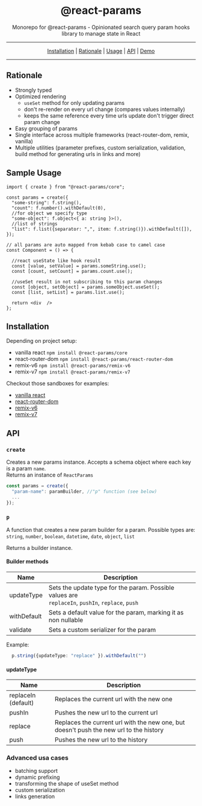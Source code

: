 
<div align="center">
  <h1>@react-params</h1>
  <p>
    Monorepo for @react-params - Opinionated search query param hooks library to manage state in React
  </p>
<hr />

<a href="#installation">Installation</a> |
<a href="#rationale">Rationale</a> |
<a href="#usage">Usage</a> |
<a href="#api">API</a> |
<a href="https://pbeshai.github.io/use-query-params/">Demo</a>

</div>
<hr/>

## Rationale

* Strongly typed
* Optimized rendering
    * `useSet` method for only updating params
    * don't re-render on every url change (compares values internally)
    * keeps the same reference every time urls update don't trigger direct param change
* Easy grouping of params
* Single interface across multiple frameworks (react-router-dom, remix, vanilla)
* Multiple utilities (parameter prefixes, custom serialization, validation, build method for generating urls in links and more)

## Sample Usage

```tsx
import { create } from "@react-params/core";

const params = create({
  "some-string": f.string(),
  "count": f.number().withDefault(0),
  //for object we specify type
  "some-object": f.object<{ a: string }>(),
  //list of strings
  "list": f.list({separator: ",", item: f.string()}).withDefault([]),
});

// all params are auto mapped from kebab case to camel case
const Component = () => {
    
  //react useState like hook result
  const [value, setValue] = params.someString.use();
  const [count, setCount] = params.count.use();
  
  //useSet result in not subscribing to this param changes
  const [object, setObject] = params.someObject.useSet();
  const [list, setList] = params.list.use();
  
  return <div  />
};
```

## Installation

Depending on project setup:
* vanilla react ```npm install @react-params/core```
* react-router-dom ```npm install @react-params/react-router-dom```
* remix-v6 ```npm install @react-params/remix-v6```
* remix-v7 ```npm install @react-params/remix-v7```


Checkout those sandboxes for examples:
* [vanilla react](https://codesandbox.io/s/react-params-vanilla-monorepo-example-8t0q0?file=/src/App.tsx)
* [react-router-dom](https://codesandbox.io/s/react-params-react-router-dom-monorepo-example-8t0q0?file=/src/App.tsx)
* [remix-v6](https://codesandbox.io/s/react-params-remix-v6-monorepo-example-8t0q0?file=/app/routes/home.tsx)
* [remix-v7](https://codesandbox.io/s/react-params-remix-v7-monorepo-example-8t0q0?file=/app/routes/home.tsx)

## API

### `create`

Creates a new params instance. Accepts a schema object where each key  is a param `name`.   
Returns an instance of `ReactParams`

```ts
const params = create({
  "param-name": paramBuilder, //"p" function (see below)
  ...
});
```

### `p`

A function that creates a new param builder for a param.
Possible types are:\
`string`, `number`, `boolean`, `datetime`, `date`, `object`, `list`

Returns a builder instance.

#### Builder methods

| Name        | Description                                                                                            |
|-------------|--------------------------------------------------------------------------------------------------------|
| updateType  | Sets the update type for the param. Possible values are <br/> `replaceIn`, `pushIn`, `replace`, `push` |
| withDefault | Sets a default value for the param, marking it as non nullable                                         |
| validate    | Sets a custom serializer for the param                                                                 |

Example:

```ts
  p.string({updateType: "replace" }).withDefault("")
```

#### updateType

| Name                |Description|
|---------------------|-----------|
| replaceIn (default) |Replaces the current url with the new one|
| pushIn              |Pushes the new url to the current url|
| replace             |Replaces the current url with the new one, but doesn't push the new url to the history|
| push                |Pushes the new url to the history|

### Advanced usa cases

* batching support
* dynamic prefixing
* transforming the shape of useSet method
* custom serialization
* links generation
